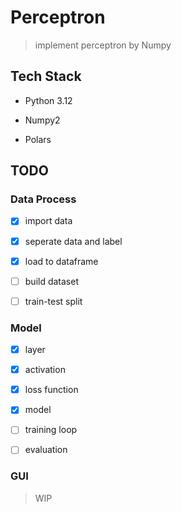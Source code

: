 # Perceptron

> implement perceptron by Numpy

## Tech Stack

- Python 3.12

- Numpy2

- Polars

## TODO

### Data Process

- [x] import data

- [x] seperate data and label

- [x] load to dataframe

- [ ] build dataset

- [ ] train-test split

### Model

- [x] layer

- [x] activation

- [x] loss function

- [x] model

- [ ] training loop

- [ ] evaluation

### GUI

> WIP
